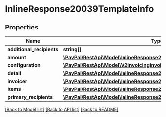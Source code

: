 # InlineResponse20039TemplateInfo

## Properties
Name | Type | Description | Notes
------------ | ------------- | ------------- | -------------
**additional_recipients** | **string[]** |  | [optional] 
**amount** | [**\PayPal\RestApi\Model\InlineResponse20039TemplateInfoAmount**](InlineResponse20039TemplateInfoAmount.md) |  | [optional] 
**configuration** | [**\PayPal\RestApi\Model\V2invoicinginvoicesConfiguration**](V2invoicinginvoicesConfiguration.md) |  | [optional] 
**detail** | [**\PayPal\RestApi\Model\InlineResponse20039TemplateInfoDetail**](InlineResponse20039TemplateInfoDetail.md) |  | [optional] 
**invoicer** | [**\PayPal\RestApi\Model\InlineResponse2019TemplateInfoInvoicer**](InlineResponse2019TemplateInfoInvoicer.md) |  | [optional] 
**items** | [**\PayPal\RestApi\Model\InlineResponse20039TemplateInfoItems[]**](InlineResponse20039TemplateInfoItems.md) |  | [optional] 
**primary_recipients** | [**\PayPal\RestApi\Model\InlineResponse2019TemplateInfoPrimaryRecipients[]**](InlineResponse2019TemplateInfoPrimaryRecipients.md) |  | [optional] 

[[Back to Model list]](../README.md#documentation-for-models) [[Back to API list]](../README.md#documentation-for-api-endpoints) [[Back to README]](../README.md)


